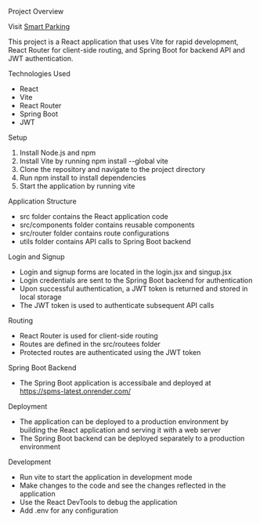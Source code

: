 Project Overview

Visit [Smart Parking](https://rana-spms.netlify.app/)

This project is a React application that uses Vite for rapid development, React Router for client-side routing, and Spring Boot for backend API and JWT authentication.

Technologies Used

- React
- Vite
- React Router
- Spring Boot
- JWT

Setup

1. Install Node.js and npm
2. Install Vite by running npm install --global vite
3. Clone the repository and navigate to the project directory
4. Run npm install to install dependencies
5. Start the application by running vite

Application Structure

- src folder contains the React application code
- src/components folder contains reusable components
- src/router folder contains route configurations
- utils folder contains API calls to Spring Boot backend

Login and Signup

- Login and signup forms are located in the login.jsx and singup.jsx
- Login credentials are sent to the Spring Boot backend for authentication
- Upon successful authentication, a JWT token is returned and stored in local storage
- The JWT token is used to authenticate subsequent API calls

Routing

- React Router is used for client-side routing
- Routes are defined in the src/routees folder
- Protected routes are authenticated using the JWT token

Spring Boot Backend

- The Spring Boot application is accessibale and deployed at https://spms-latest.onrender.com/ 

Deployment

- The application can be deployed to a production environment by building the React application and serving it with a web server
- The Spring Boot backend can be deployed separately to a production environment

Development

- Run vite to start the application in development mode
- Make changes to the code and see the changes reflected in the application
- Use the React DevTools to debug the application
- Add .env for any configuration
